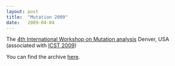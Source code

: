 ```yaml
---
layout: post
title:  "Mutation 2009"
date:   2009-04-04
---
```


The [4th International Workshop on Mutation analysis](http://www.ist.tugraz.at/mutation2009/)
Denver, USA (associated with [ICST 2009](http://bitterroot.vancouver.wsu.edu/icst2009/))

You can find the archive [here](/2009/).


